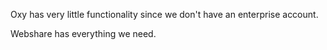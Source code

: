 Oxy has very little functionality since we don't have an enterprise account.

Webshare has everything we need.

